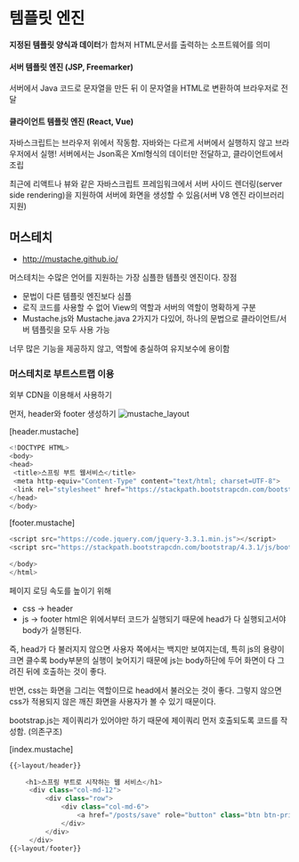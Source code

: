 
# 템플릿 엔진

**지정된 템플릿 양식과 데이터**가 합쳐져 HTML문서를 출력하는 소프트웨어를 의미

#### 서버 템플릿 엔진 (JSP, Freemarker)
서버에서 Java 코드로 문자열을 만든 뒤 이 문자열을 HTML로 변환하여 브라우저로 전달

#### 클라이언트 템플릿 엔진 (React, Vue)
자바스크립트는 브라우저 위에서 작동함.
자바와는 다르게 서버에서 실행하지 않고 브라우저에서 실행!
서버에서는 Json혹은 Xml형식의 데이터만 전달하고, 클라이언트에서 조립

최근에 리액트나 뷰와 같은 자바스크립트 프레임워크에서 서버 사이드 렌더링(server side rendering)을 지원하여 서버에 화면을 생성할 수 있음(서버 V8 엔진 라이브러리 지원)

## 머스테치
* http://mustache.github.io/

머스테치는 수많은 언어를 지원하는 가장 심플한 템플릿 엔진이다.
장점
* 문법이 다른 템플릿 엔진보다 심플
* 로직 코드를 사용할 수 없어 View의 역할과 서버의 역할이 명확하게 구분
* Mustache.js와 Mustache.java 2가지가 다있어, 하나의 문법으로 클라이언트/서버 템플릿을 모두 사용 가능

너무 많은 기능을 제공하지 않고, 역할에 충실하여 유지보수에 용이함


### 머스테치로 부트스트랩 이용
외부 CDN을 이용해서 사용하기

먼저, header와 footer 생성하기
![mustache_layout](https://github.com/smeil123/Spring_Study/image/mustache_layout.PNG)

[header.mustache]
```js
<!DOCTYPE HTML>  
<body>  
<head>  
 <title>스프링 부트 웹서비스</title>  
 <meta http-equiv="Content-Type" content="text/html; charset=UTF-8">  
 <link rel="stylesheet" href="https://stackpath.bootstrapcdn.com/bootstrap/4.3.1/css/bootstrap.min.css">  
</head>  
</body>
```

[footer.mustache]
```js
<script src="https://code.jquery.com/jquery-3.3.1.min.js"></script>  
<script src="https://stackpath.bootstrapcdn.com/bootstrap/4.3.1/js/bootstrap.min.js"></script>  
  
</body>  
</html>
```

페이지 로딩 속도를 높이기 위해
* css -> header
* js -> footer
html은 위에서부터 코드가 실행되기 때문에 head가 다 실행되고서야 body가 실행된다.

즉, head가 다 불러지지 않으면 사용자 쪽에서는 백지만 보여지는데, 특히 js의 용량이 크면 클수록 body부분의 실행이 늦어지기 때문에 js는 body하단에 두어 화면이 다 그려진 뒤에 호출하는 것이 좋다.

반면, css는 화면을 그리는 역할이므로 head에서 불러오는 것이 좋다.
그렇지 않으면 css가 적용되지 않은 깨진 화면을 사용자가 볼 수 있기 때문이다.

bootstrap.js는 제이쿼리가 있어야만 하기 때문에 제이쿼리 먼저 호출되도록 코드를 작성함. (의존구조)

[index.mustache]
```js
{{>layout/header}}   
  
    <h1>스프링 부트로 시작하는 웹 서비스</h1>  
	 <div class="col-md-12">  
		 <div class="row">  
			 <div class="col-md-6">  
				 <a href="/posts/save" role="button" class="btn btn-primary">글 등록</a>  
			 </div>  
		 </div>  
	 </div>  
{{>layout/footer}}
```
<!--stackedit_data:
eyJoaXN0b3J5IjpbMTM3Mjc5MDE3OCwtMTQ3ODQ0NDYzNCwtMT
gxNDkzNjcyNCwtMTU5ODQ3NTcyMl19
-->